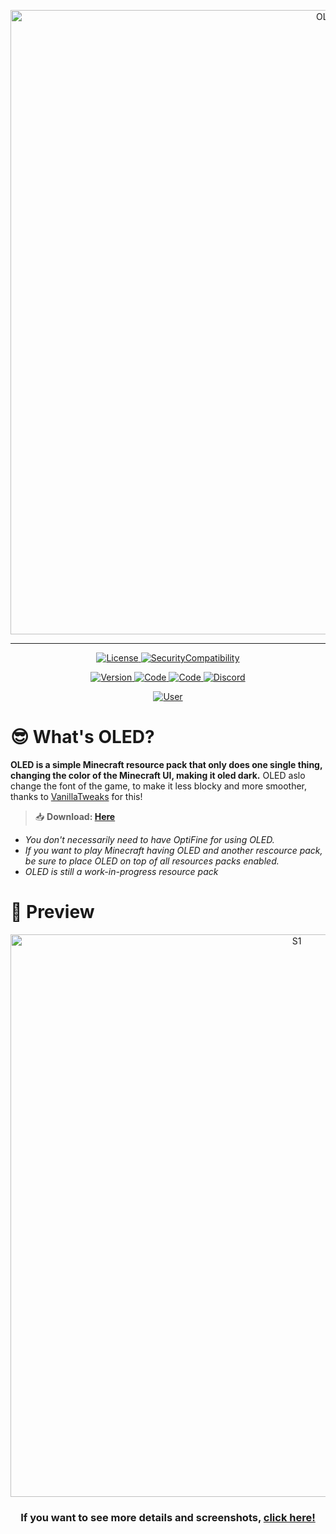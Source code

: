 [Logo]: <>
<p align="center">
	<img src= "https://i.imgur.com/lgU7FWt.png" alt="OLED" width="999"/>
</p>

---

[License and Issues tabs]: <>
<p align="center">
	<a href="https://github.com/SKAREZ/oled-gui/blob/main/LICENSE">
		<img alt="License" src="https://img.shields.io/badge/📜 LICENSE-0D1117?style=for-the-badge">
	</a>
	<a href="https://github.com/SKAREZ/oled-gui/issues">
		<img alt="SecurityCompatibility" src="https://img.shields.io/badge/⚠️ ISSUES-0D1117?style=for-the-badge">
	</a>
</p>

[Informations tabs]: <>
<p align="center">
	<a href="https://github.com/SKAREZ/oled-gui/releases">
		<img alt="Version" src="https://img.shields.io/badge/v1.0.3b-2C3237?style=for-the-badge&logo=github&logoColor=FFFFFF">
	</a>
	<a href="https://modrinth.com/resourcepack/oled-gui/">
		<img alt="Code" src="https://img.shields.io/badge/MODRINTH-16181C?style=for-the-badge&logo=Modrinth&logoColor=1DB96A">
	</a>
	<a href="https://curseforge.com/minecraft/texture-packs/oled-gui/">
		<img alt="Code" src="https://img.shields.io/badge/CURSEFORGE-0D0D0D?style=for-the-badge&logo=CURSEFORGE&logoColor=F16436">
	</a>
	<a href="https://discord.gg/jRaEsgNys3">
		<img alt="Discord" src="https://img.shields.io/badge/DISCORD-304090?style=for-the-badge&logo=Discord&logoColor=FFFFFF">
	</a>
</p>

[Mark tab]: <>
<p align="center">
	<a href="https://twitter.com/SKAREZ_Z">
		<img alt="User" src="https://img.shields.io/badge/MADE WITH ❤ BY SKAREZ-FF5050?style=for-the-badge">
	</a>
</p>

[Texts]: <>
# 😎 What's OLED?

**OLED is a simple Minecraft resource pack that only does one single thing, changing the color of the Minecraft UI, making it oled dark.**
OLED aslo change the font of the game, to make it less blocky and more smoother, thanks to [VanillaTweaks](https://vanillatweaks.net) for this!

> 📥 **Download: [Here](https://modrinth.com/resourcepack/oled-gui/versions/)**

- *You don't necessarily need to have OptiFine for using OLED.*
- *If you want to play Minecraft having OLED and another rescource pack, be sure to place OLED on top of all resources packs enabled.*
- *OLED is still a work-in-progress resource pack*

[Preview image and more]: <>
#  📸 Preview

<p align=center>
	<img src= "https://imgur.com/GkqMVwD.png" alt="S1" width="900"/>
</p>

<h3 align=center>

If you want to see more details and screenshots, [click here!](https://modrinth.com/resourcepack/oled-gui/gallery)
 
</h3>
